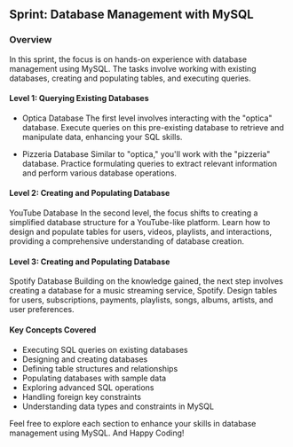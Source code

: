 ## Sprint: Database Management with MySQL

### Overview
In this sprint, the focus is on hands-on experience with database management using MySQL. The tasks involve working with existing databases, creating and populating tables, and executing queries.

#### Level 1: Querying Existing Databases
- Optica Database
The first level involves interacting with the "optica" database. Execute queries on this pre-existing database to retrieve and manipulate data, enhancing your SQL skills.

- Pizzeria Database
Similar to "optica," you'll work with the "pizzeria" database. Practice formulating queries to extract relevant information and perform various database operations.

#### Level 2: Creating and Populating Database
YouTube Database
In the second level, the focus shifts to creating a simplified database structure for a YouTube-like platform. Learn how to design and populate tables for users, videos, playlists, and interactions, providing a comprehensive understanding of database creation.

#### Level 3: Creating and Populating Database
Spotify Database
Building on the knowledge gained, the next step involves creating a database for a music streaming service, Spotify. Design tables for users, subscriptions, payments, playlists, songs, albums, artists, and user preferences.

#### Key Concepts Covered
- Executing SQL queries on existing databases
- Designing and creating databases
- Defining table structures and relationships
- Populating databases with sample data
- Exploring advanced SQL operations
- Handling foreign key constraints
- Understanding data types and constraints in MySQL

Feel free to explore each section to enhance your skills in database management using MySQL. And Happy Coding!